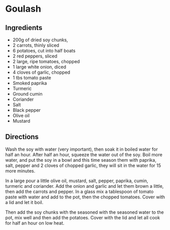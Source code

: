 # Goulash

## Ingredients

- 200g of dried soy chunks,
- 2 carrots, thinly sliced
- 6 potatoes, cut into half boats
- 2 red peppers, sliced
- 2 large, ripe tomatoes, chopped
- 1 large white onion, diced
- 4 cloves of garlic, chopped
- 1 tbs tomato paste
- Smoked paprika
- Turmeric
- Ground cumin
- Coriander
- Salt
- Black pepper
- Olive oil
- Mustard

## Directions

Wash the soy with water (very important), then soak it in boiled water for half an hour. After half an hour, squeeze the water out of the soy. Boil more water, and put the soy in a bowl and this time season them with paprika, salt, pepper and 2 cloves of chopped garlic, they will sit in the water for 15 more minutes.

In a large pour a little olive oil, mustard, salt, pepper, paprika, cumin, turmeric and coriander. Add the onion and garlic and let them brown a little, then add the carrots and pepper. In a glass mix a tablespoon of tomato paste with water and add to the pot, then the chopped tomatoes. Cover with a lid and let it boil.

Then add the soy chunks with the seasoned with the seasoned water to the pot, mix well and then add the potatoes. Cover with the lid and let all cook for half an hour on low heat.
